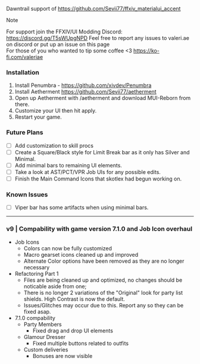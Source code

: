 Dawntrail support of https://github.com/Sevii77/ffxiv_materialui_accent

> [!NOTE]
> For support join the FFXIV/UI Modding Discord: https://discord.gg/T5sWUpgNPD 
> Feel free to report any issues to valeri.ae on discord or put up an issue on this page           
> For those of you who wanted to tip some coffee <3
> https://ko-fi.com/valeriae

### Installation
1. Install Penumbra - https://github.com/xivdev/Penumbra
2. Install Aetherment https://github.com/Sevii77/aetherment
3. Open up Aetherment with /aetherment and download MUI-Reborn from there.
4. Customize your UI then hit apply.
5. Restart your game.
   
### Future Plans
- [ ] Add customization to skill procs
- [ ] Create a Square/Black style for Limit Break bar as it only has Silver and Minimal.
- [ ] Add minimal bars to remaining UI elements.
- [ ] Take a look at AST/PCT/VPR Job UIs for any possible edits.
- [ ] Finish the Main Command Icons that skotlex had begun working on.

### Known Issues
- [ ] Viper bar has some artifacts when using minimal bars.

---
### v9 | Compability with game version 7.1.0 and Job Icon overhaul
- Job Icons
    - Colors can now be fully customized
    - Macro gearset icons cleaned up and improved
    - Alternate Color options have been removed as they are no longer necessary
- Refactoring Part 1
    - Files are being cleaned up and optimized, no changes should be noticable aside from one;
    - There is no longer 2 variations of the "Original" look for party list shields. High Contrast is now the default.
    - Issues/Glitches may occur due to this. Report any so they can be fixed asap.
- 7.1.0 compability
    - Party Members
        - Fixed drag and drop UI elements
    - Glamour Dresser
        - Fixed multiple buttons related to outfits
    - Custom deliveries
        - Bonuses are now visible 